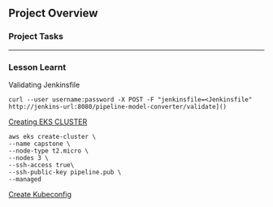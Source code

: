 ## Project Overview



### Project Tasks

---

### Lesson Learnt

Validating Jenkinsfile

```
curl --user username:password -X POST -F "jenkinsfile=<Jenkinsfile" http://jenkins-url:8080/pipeline-model-converter/validate]()
```

[Creating EKS CLUSTER](https://docs.aws.amazon.com/eks/latest/userguide/getting-started-eksctl.html)

```
aws eks create-cluster \
--name capstone \
--node-type t2.micro \
--nodes 3 \
--ssh-access true\
--ssh-public-key pipeline.pub \
--managed
```

[Create Kubeconfig](https://docs.aws.amazon.com/eks/latest/userguide/create-kubeconfig.html)